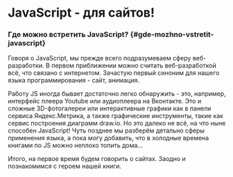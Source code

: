 # JavaScript - для сайтов!

### Где можно встретить JavaScript? {#gde-mozhno-vstretit-javascript}

Говоря о JavaScript, мы прежде всего подразумеваем сферу веб-разработки. В первом приближении можно считать веб-разработкой всё, что связано с интернетом. Зачастую первый синоним для нашего языка программирования - сайт, анимация.

Работу JS иногда бывает достаточно легко обнаружить - это, например, интерфейс плеера Youtube или аудиоплеера на Вконтакте. Это и сложные 3D-фотогалереи или интерактивные графики как в панели сервиса Яндекс.Метрика, а также графические инструменты, такие как сервис построения диаграмм draw.io. Но это далеко не всё, на что ныне способен JavaScript! Чуть позднее мы разберём детально сферы применения языка, а пока могу добавить, что в холодные времена книгами по JS можно неплохо топить дома...

Итого, на первое время будем говорить о сайтах. Заодно и познакомимся с героем нашей книги.

